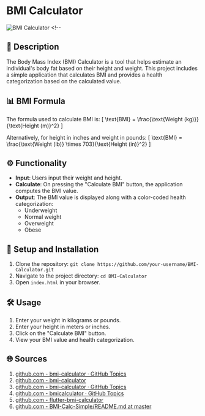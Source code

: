 # BMI Calculator

![BMI Calculator](https://media.istockphoto.com/id/1408944693/vector/indicator-bmi-body-mass-index-and-fitness-exercise-vector-illustration.jpg?s=612x612&w=0&k=20&c=y_fjHVA2GzJE03O7pabXY7nclrg6w2_nepbqR30KO70=)  <!-- 

## 📄 Description
The Body Mass Index (BMI) Calculator is a tool that helps estimate an individual's body fat based on their height and weight. This project includes a simple application that calculates BMI and provides a health categorization based on the calculated value.

## 📊 BMI Formula
The formula used to calculate BMI is:
\[ \text{BMI} = \frac{\text{Weight (kg)}}{\text{Height (m)}^2} \]

Alternatively, for height in inches and weight in pounds:
\[ \text{BMI} = \frac{\text{Weight (lb)} \times 703}{\text{Height (in)}^2} \]

## ⚙️ Functionality
- **Input**: Users input their weight and height.
- **Calculate**: On pressing the "Calculate BMI" button, the application computes the BMI value.
- **Output**: The BMI value is displayed along with a color-coded health categorization:
  - Underweight
  - Normal weight
  - Overweight
  - Obese

## 🔧 Setup and Installation
1. Clone the repository: `git clone https://github.com/your-username/BMI-Calculator.git`
2. Navigate to the project directory: `cd BMI-Calculator`
3. Open `index.html` in your browser.

## 🛠️ Usage
1. Enter your weight in kilograms or pounds.
2. Enter your height in meters or inches.
3. Click on the "Calculate BMI" button.
4. View your BMI value and health categorization.

## 🌐 Sources
1. [github.com - bmi-calculator · GitHub Topics](https://github.com/topics/bmi-calculator)
2. [github.com - bmi-calculator](https://github.com/topics/bmi-calculator?l=css)
3. [github.com - bmi-calculator · GitHub Topics](https://github.com/topics/bmi-calculator?l=java)
4. [github.com - bmicalculator · GitHub Topics](https://github.com/topics/bmicalculator)
5. [github.com - flutter-bmi-calculator](https://github.com/topics/flutter-bmi-calculator)
6. [github.com - BMI-Calc-Simple/README.md at master](https://github.com/londonappbrewery/BMI-Calc-Simple/blob/master/README.md)
